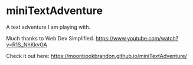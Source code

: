 # miniTextAdventure

A text adventure I am playing with. 

Much thanks to Web Dev Simplified. https://www.youtube.com/watch?v=R1S_NhKkvGA

Check it out here: https://moonbookbrandon.github.io/miniTextAdventure/
